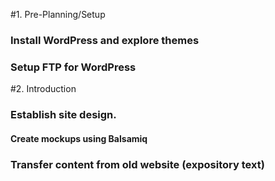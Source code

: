 #1. Pre-Planning/Setup
### Install WordPress and explore themes
### Setup FTP for WordPress

#2. Introduction
### Establish site design.
#### Create mockups using Balsamiq
### Transfer content from old website (expository text)
